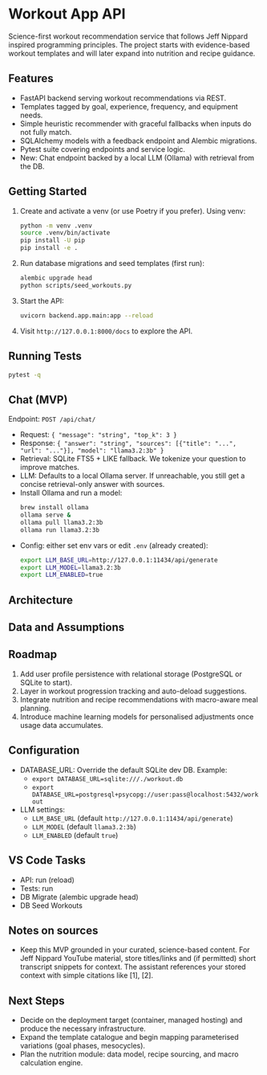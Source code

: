 # Workout App API

Science-first workout recommendation service that follows Jeff Nippard inspired programming principles. The project starts with evidence-based workout templates and will later expand into nutrition and recipe guidance.

## Features
- FastAPI backend serving workout recommendations via REST.
- Templates tagged by goal, experience, frequency, and equipment needs.
- Simple heuristic recommender with graceful fallbacks when inputs do not fully match.
- SQLAlchemy models with a feedback endpoint and Alembic migrations.
- Pytest suite covering endpoints and service logic.
 - New: Chat endpoint backed by a local LLM (Ollama) with retrieval from the DB.

## Getting Started
1. Create and activate a venv (or use Poetry if you prefer). Using venv:
   ```bash
   python -m venv .venv
   source .venv/bin/activate
   pip install -U pip
   pip install -e .
   ```
2. Run database migrations and seed templates (first run):
   ```bash
   alembic upgrade head
   python scripts/seed_workouts.py
   ```
3. Start the API:
   ```bash
   uvicorn backend.app.main:app --reload
   ```
4. Visit `http://127.0.0.1:8000/docs` to explore the API.

## Running Tests
```bash
pytest -q
```

## Chat (MVP)
 Endpoint: `POST /api/chat/`
  - Request: `{ "message": "string", "top_k": 3 }`
  - Response: `{ "answer": "string", "sources": [{"title": "...", "url": "..."}], "model": "llama3.2:3b" }`
  - Retrieval: SQLite FTS5 + LIKE fallback. We tokenize your question to improve matches.
  - LLM: Defaults to a local Ollama server. If unreachable, you still get a concise retrieval-only answer with sources.
  - Install Ollama and run a model:
    ```bash
    brew install ollama
    ollama serve &
    ollama pull llama3.2:3b
    ollama run llama3.2:3b
    ```
  - Config: either set env vars or edit `.env` (already created):
    ```bash
    export LLM_BASE_URL=http://127.0.0.1:11434/api/generate
    export LLM_MODEL=llama3.2:3b
    export LLM_ENABLED=true
    ```

## Architecture

## Data and Assumptions

## Roadmap
1. Add user profile persistence with relational storage (PostgreSQL or SQLite to start).
2. Layer in workout progression tracking and auto-deload suggestions.
3. Integrate nutrition and recipe recommendations with macro-aware meal planning.
4. Introduce machine learning models for personalised adjustments once usage data accumulates.

## Configuration
- DATABASE_URL: Override the default SQLite dev DB. Example:
   - `export DATABASE_URL=sqlite:///./workout.db`
   - `export DATABASE_URL=postgresql+psycopg://user:pass@localhost:5432/workout`
- LLM settings:
   - `LLM_BASE_URL` (default `http://127.0.0.1:11434/api/generate`)
   - `LLM_MODEL` (default `llama3.2:3b`)
   - `LLM_ENABLED` (default `true`)

## VS Code Tasks
- API: run (reload)
- Tests: run
- DB Migrate (alembic upgrade head)
- DB Seed Workouts
 
## Notes on sources
- Keep this MVP grounded in your curated, science-based content. For Jeff Nippard YouTube material, store titles/links and (if permitted) short transcript snippets for context. The assistant references your stored context with simple citations like [1], [2].

## Next Steps
- Decide on the deployment target (container, managed hosting) and produce the necessary infrastructure.
- Expand the template catalogue and begin mapping parameterised variations (goal phases, mesocycles).
- Plan the nutrition module: data model, recipe sourcing, and macro calculation engine.
